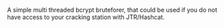 A simple multi threaded bcrypt bruteforer, that could be used if you do not have access to your cracking station with JTR/Hashcat.
